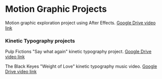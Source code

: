 # Motion Graphic Projects

Motion graphic exploration project using After Effects.
[Google Drive video link](https://drive.google.com/file/d/1rvHsnqV5FE96PhGjUL2bSdleIIpI7ozx/view?usp=sharing)

### Kinetic Typography projects

Pulp Fictions "Say what again" kinetic typography project.
[Google Drive video link](https://drive.google.com/file/d/1VFqSjGWyYYGXuCuO5c7Z5DABxxDilw5j/view?usp=sharing)

The Black Keyes "Weight of Love" kinetic typography music video.
[Google Drive video link](https://drive.google.com/file/d/1e_x0fvq8kvfKuF5Ah1Fwy4mO2EoLO7Cx/view?usp=sharing)